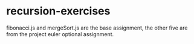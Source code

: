 # recursion-exercises

fibonacci.js and mergeSort.js are the base assignment, the other five are from
the project euler optional assignment.

